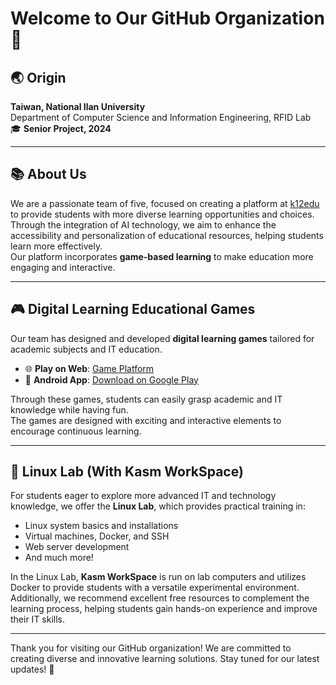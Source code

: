 # Welcome to Our GitHub Organization 👋

## 🌏 Origin  
**Taiwan, National Ilan University**  
Department of Computer Science and Information Engineering, RFID Lab  
🎓 **Senior Project, 2024**

---

## 📚 About Us  
We are a passionate team of five, focused on creating a platform at [k12edu](https://k12edu.us.kg/) to provide students with more diverse learning opportunities and choices.  
Through the integration of AI technology, we aim to enhance the accessibility and personalization of educational resources, helping students learn more effectively.  
Our platform incorporates **game-based learning** to make education more engaging and interactive.

---

## 🎮 Digital Learning Educational Games  
Our team has designed and developed **digital learning games** tailored for academic subjects and IT education.  

- 🌐 **Play on Web**: [Game Platform](https://game.k12edu.us.kg)  
- 📱 **Android App**: [Download on Google Play](https://play.google.com/)  

Through these games, students can easily grasp academic and IT knowledge while having fun.  
The games are designed with exciting and interactive elements to encourage continuous learning.

---

## 🐧 Linux Lab (With Kasm WorkSpace)  
For students eager to explore more advanced IT and technology knowledge, we offer the **Linux Lab**, which provides practical training in:  

- Linux system basics and installations  
- Virtual machines, Docker, and SSH  
- Web server development  
- And much more!  

In the Linux Lab, **Kasm WorkSpace** is run on lab computers and utilizes Docker to provide students with a versatile experimental environment.  
Additionally, we recommend excellent free resources to complement the learning process, helping students gain hands-on experience and improve their IT skills.

---

Thank you for visiting our GitHub organization! We are committed to creating diverse and innovative learning solutions. Stay tuned for our latest updates! 🚀
